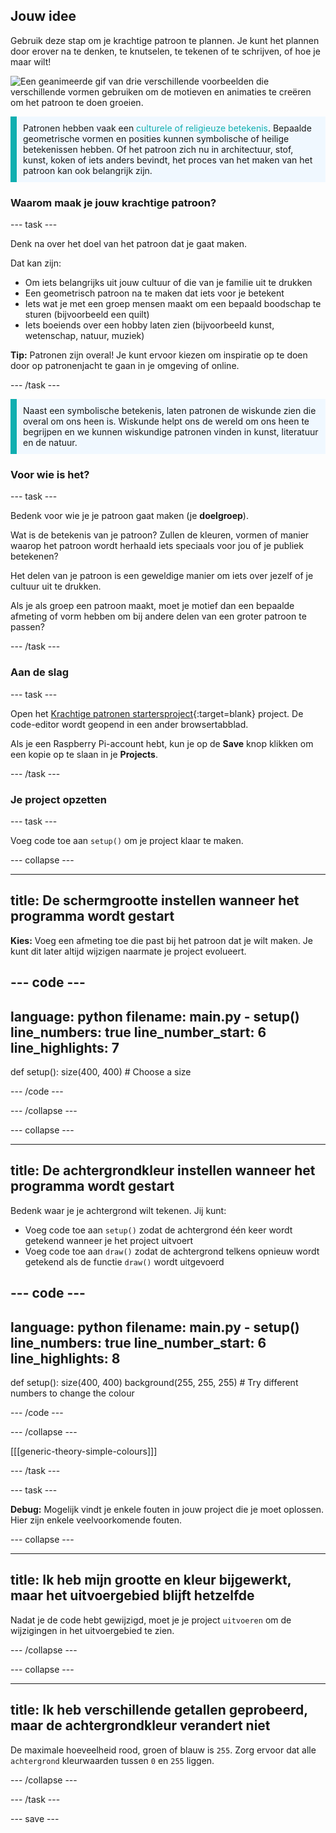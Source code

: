 ## Jouw idee

Gebruik deze stap om je krachtige patroon te plannen. Je kunt het plannen door erover na te denken, te knutselen, te tekenen of te schrijven, of hoe je maar wilt!

![Een geanimeerde gif van drie verschillende voorbeelden die verschillende vormen gebruiken om de motieven en animaties te creëren om het patroon te doen groeien.](images/ideas-1.gif)

<p style="border-left: solid; border-width:10px; border-color: #0faeb0; background-color: aliceblue; padding: 10px;">Patronen hebben vaak een <span style="color: #0faeb0">culturele of religieuze betekenis</span>. Bepaalde geometrische vormen en posities kunnen symbolische of heilige betekenissen hebben. Of het patroon zich nu in architectuur, stof, kunst, koken of iets anders bevindt, het proces van het maken van het patroon kan ook belangrijk zijn.</p>

### Waarom maak je jouw krachtige patroon?

--- task ---

Denk na over het doel van het patroon dat je gaat maken.

Dat kan zijn:
- Om iets belangrijks uit jouw cultuur of die van je familie uit te drukken
- Een geometrisch patroon na te maken dat iets voor je betekent
- Iets wat je met een groep mensen maakt om een bepaald boodschap te sturen (bijvoorbeeld een quilt)
- Iets boeiends over een hobby laten zien (bijvoorbeeld kunst, wetenschap, natuur, muziek)

**Tip:** Patronen zijn overal! Je kunt ervoor kiezen om inspiratie op te doen door op patronenjacht te gaan in je omgeving of online.

--- /task ---

<p style="border-left: solid; border-width:10px; border-color: #0faeb0; background-color: aliceblue; padding: 10px;">Naast een symbolische betekenis, laten patronen de wiskunde zien die overal om ons heen is. Wiskunde helpt ons de wereld om ons heen te begrijpen en we kunnen wiskundige patronen vinden in kunst, literatuur en de natuur. </p>

### Voor wie is het?

--- task ---

Bedenk voor wie je je patroon gaat maken (je **doelgroep**).

Wat is de betekenis van je patroon? Zullen de kleuren, vormen of manier waarop het patroon wordt herhaald iets speciaals voor jou of je publiek betekenen?

Het delen van je patroon is een geweldige manier om iets over jezelf of je cultuur uit te drukken.

Als je als groep een patroon maakt, moet je motief dan een bepaalde afmeting of vorm hebben om bij andere delen van een groter patroon te passen?

--- /task ---

### Aan de slag

--- task ---

Open het [Krachtige patronen startersproject](https://editor.raspberrypi.org/en/projects/powerful-patterns-starter){:target=blank} project. De code-editor wordt geopend in een ander browsertabblad.

Als je een Raspberry Pi-account hebt, kun je op de **Save** knop klikken om een kopie op te slaan in je **Projects**.

--- /task ---

### Je project opzetten

--- task ---

Voeg code toe aan `setup()` om je project klaar te maken.

--- collapse ---

---
title: De schermgrootte instellen wanneer het programma wordt gestart
---

**Kies:** Voeg een afmeting toe die past bij het patroon dat je wilt maken. Je kunt dit later altijd wijzigen naarmate je project evolueert.

--- code ---
---
language: python filename: main.py - setup() line_numbers: true line_number_start: 6
line_highlights: 7
---
def setup(): size(400, 400)  # Choose a size

--- /code ---

--- /collapse ---

--- collapse ---

---
title: De achtergrondkleur instellen wanneer het programma wordt gestart
---

Bedenk waar je je achtergrond wilt tekenen. Jij kunt:
+ Voeg code toe aan `setup()` zodat de achtergrond één keer wordt getekend wanneer je het project uitvoert
+ Voeg code toe aan `draw()` zodat de achtergrond telkens opnieuw wordt getekend als de functie `draw()` wordt uitgevoerd

--- code ---
---
language: python filename: main.py - setup() line_numbers: true line_number_start: 6
line_highlights: 8
---
def setup(): size(400, 400) background(255, 255, 255)  # Try different numbers to change the colour

--- /code ---

--- /collapse ---

[[[generic-theory-simple-colours]]]

--- /task ---

--- task ---

**Debug:** Mogelijk vindt je enkele fouten in jouw project die je moet oplossen. Hier zijn enkele veelvoorkomende fouten.

--- collapse ---

---
title: Ik heb mijn grootte en kleur bijgewerkt, maar het uitvoergebied blijft hetzelfde
---

Nadat je de code hebt gewijzigd, moet je je project `uitvoeren` om de wijzigingen in het uitvoergebied te zien.

--- /collapse ---

--- collapse ---

---
title: Ik heb verschillende getallen geprobeerd, maar de achtergrondkleur verandert niet
---

De maximale hoeveelheid rood, groen of blauw is `255`. Zorg ervoor dat alle `achtergrond` kleurwaarden tussen `0` en `255` liggen.

--- /collapse ---

--- /task ---


--- save ---
